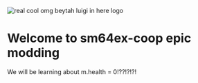 ![real cool omg beytah luigi in here logo](https://media.discordapp.net/attachments/1148358428473966693/1160025483392602132/cheesyweesy.gif?ex=653328eb&is=6520b3eb&hm=5dc06f92b3dd2f2477cdb1756052624ef57c8731d3acae60b924d24b838313a8&=&width=1025&height=300)
# Welcome to sm64ex-coop epic modding
We will be learning about m.health = 0!??!?!?!
